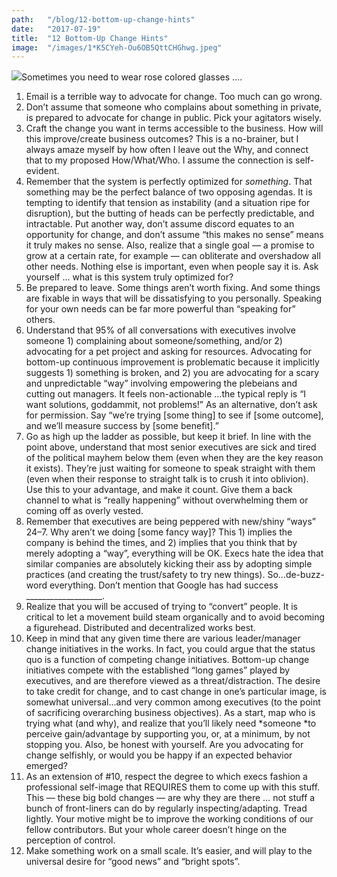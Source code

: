 ```yaml
---
path:	"/blog/12-bottom-up-change-hints"
date:	"2017-07-19"
title:	"12 Bottom-Up Change Hints"
image:	"/images/1*K5CYeh-Ou6OB5QttCHGhwg.jpeg"
---
```


![](/images/1*K5CYeh-Ou6OB5QttCHGhwg.jpeg)Sometimes you need to wear rose colored glasses ….

1. Email is a terrible way to advocate for change. Too much can go wrong.
2. Don’t assume that someone who complains about something in private, is prepared to advocate for change in public. Pick your agitators wisely.
3. Craft the change you want in terms accessible to the business. How will this improve/create business outcomes? This is a no-brainer, but I always amaze myself by how often I leave out the Why, and connect that to my proposed How/What/Who. I assume the connection is self-evident.
4. Remember that the system is perfectly optimized for *something*. That something may be the perfect balance of two opposing agendas. It is tempting to identify that tension as instability (and a situation ripe for disruption), but the butting of heads can be perfectly predictable, and intractable. Put another way, don’t assume discord equates to an opportunity for change, and don’t assume “this makes no sense” means it truly makes no sense. Also, realize that a single goal — a promise to grow at a certain rate, for example — can obliterate and overshadow all other needs. Nothing else is important, even when people say it is. Ask yourself … what is this system truly optimized for?
5. Be prepared to leave. Some things aren’t worth fixing. And some things are fixable in ways that will be dissatisfying to you personally. Speaking for your own needs can be far more powerful than “speaking for” others.
6. Understand that 95% of all conversations with executives involve someone 1) complaining about someone/something, and/or 2) advocating for a pet project and asking for resources. Advocating for bottom-up continuous improvement is problematic because it implicitly suggests 1) something is broken, and 2) you are advocating for a scary and unpredictable “way” involving empowering the plebeians and cutting out managers. It feels non-actionable …the typical reply is “I want solutions, goddammit, not problems!” As an alternative, don’t ask for permission. Say “we’re trying [some thing] to see if [some outcome], and we’ll measure success by [some benefit].”
7. Go as high up the ladder as possible, but keep it brief. In line with the point above, understand that most senior executives are sick and tired of the political mayhem below them (even when they are the key reason it exists). They’re just waiting for someone to speak straight with them (even when their response to straight talk is to crush it into oblivion). Use this to your advantage, and make it count. Give them a back channel to what is “really happening” without overwhelming them or coming off as overly vested.
8. Remember that executives are being peppered with new/shiny “ways” 24–7. Why aren’t we doing [some fancy way]? This 1) implies the company is behind the times, and 2) implies that you think that by merely adopting a “way”, everything will be OK. Execs hate the idea that similar companies are absolutely kicking their ass by adopting simple practices (and creating the trust/safety to try new things). So…de-buzz-word everything. Don’t mention that Google has had success \_\_\_\_\_\_\_\_\_\_\_\_\_\_\_\_\_\_\_.
9. Realize that you will be accused of trying to “convert” people. It is critical to let a movement build steam organically and to avoid becoming a figurehead. Distributed and decentralized works best.
10. Keep in mind that any given time there are various leader/manager change initiatives in the works. In fact, you could argue that the status quo is a function of competing change initiatives. Bottom-up change initiatives compete with the established “long games” played by executives, and are therefore viewed as a threat/distraction. The desire to take credit for change, and to cast change in one’s particular image, is somewhat universal…and very common among executives (to the point of sacrificing overarching business objectives). As a start, map who is trying what (and why), and realize that you’ll likely need *someone *to perceive gain/advantage by supporting you, or, at a minimum, by not stopping you. Also, be honest with yourself. Are you advocating for change selfishly, or would you be happy if an expected behavior emerged?
11. As an extension of #10, respect the degree to which execs fashion a professional self-image that REQUIRES them to come up with this stuff. This — these big bold changes — are why they are there … not stuff a bunch of front-liners can do by regularly inspecting/adapting. Tread lightly. Your motive might be to improve the working conditions of our fellow contributors. But your whole career doesn’t hinge on the perception of control.
12. Make something work on a small scale. It’s easier, and will play to the universal desire for “good news” and “bright spots”.

